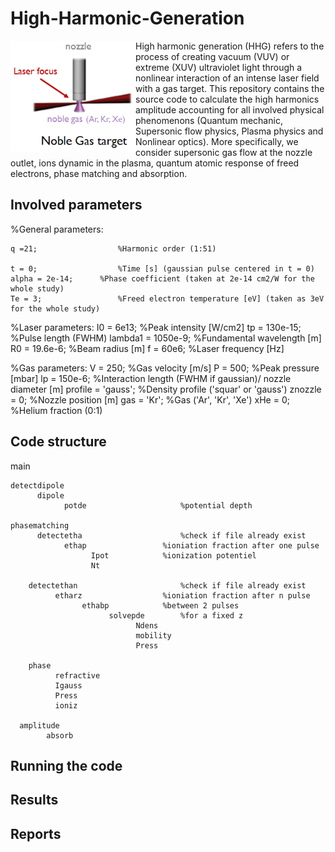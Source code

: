 # High-Harmonic-Generation
<img align="left" src="https://raw.githubusercontent.com/Aurelien-Pelissier/High-Harmonic-Generation/master/report/HHG.png" width=200>
High harmonic generation (HHG) refers to the process of creating vacuum (VUV) or extreme (XUV) ultraviolet light through a nonlinear interaction of an intense laser field with a gas target. This repository contains the source code to calculate the high harmonics amplitude accounting for all involved physical phenomenons (Quantum mechanic, Supersonic flow physics, Plasma physics and Nonlinear optics). More specifically, we consider supersonic gas flow at the nozzle outlet, ions dynamic in the plasma, quantum atomic response of freed electrons, phase matching and absorption.




## Involved parameters

%General parameters:

	q =21;                  %Harmonic order (1:51)
	
	t = 0;                  %Time [s] (gaussian pulse centered in t = 0)
	alpha = 2e-14;		%Phase coefficient (taken at 2e-14 cm2/W for the whole study)
	Te = 3;	            	%Freed electron temperature [eV] (taken as 3eV for the whole study)


%Laser parameters:
	I0 = 6e13;              %Peak intensity [W/cm2]
	tp = 130e-15;		%Pulse length (FWHM)
	lambda1 = 1050e-9;	%Fundamental wavelength [m]
	R0 = 19.6e-6;		%Beam radius [m]
	f = 60e6; 	        %Laser frequency [Hz]


%Gas parameters:
	V = 250;          	%Gas velocity [m/s]
	P = 500;                %Peak pressure [mbar]
	lp = 150e-6; 		%Interaction length (FWHM if gaussian)/ nozzle diameter [m]
	profile = 'gauss'; 	%Density profile ('squar' or 'gauss')
	znozzle = 0;	       	%Nozzle position [m]
	gas = 'Kr';     	%Gas ('Ar', 'Kr', 'Xe')
	xHe = 0;                %Helium fraction (0:1)



## Code structure

main

	detectdipole
		  dipole
			    potde		              %potential depth

	phasematching
		  detectetha  				      %check if file already exist
			    ethap 			      %ioniation fraction after one pulse
				      Ipot		      %ionization potentiel
				      Nt

		detectethan  				      %check if file already exist
			  etharz 			      %ioniation fraction after n pulse
				    ethabp 		      %between 2 pulses
					      solvepde 	      %for a fixed z
						        Ndens
						        mobility
						        Press

		phase
			  refractive
			  Igauss
			  Press
			  ioniz

	  amplitude
		    absorb





## Running the code









## Results




## Reports
